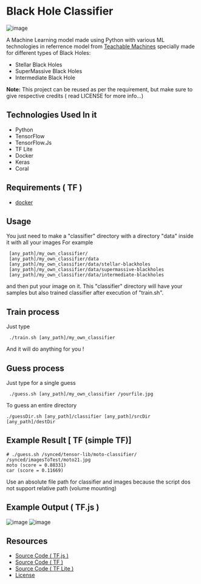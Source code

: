 # Black Hole Classifier
![image](https://user-images.githubusercontent.com/71369943/130124315-7369065a-c0eb-4a3b-a54b-ad96f00d2741.png)

A Machine Learning model made using Python with various ML technologies in referrence model from [Teachable Machines](https://teachablemachine.withgoogle.com/) specially made for different types of Black Holes:
- Stellar Black Holes
- SuperMassive Black Holes
- Intermediate Black Hole

**Note:** This project can be reused as per the requirement, but make sure to give respective credits ( read LICENSE for more info...)

## Technologies Used In it
- Python
- TensorFlow
- TensorFlow.Js
- TF Lite
- Docker
- Keras
- Coral

## Requirements ( TF )

* [docker](https://www.docker.com/products/docker-toolbox)

## Usage 

You just need to make a "classifier" directory with a directory "data" inside it with all your images
For example
```
 [any_path]/my_own_classifier/
 [any_path]/my_own_classifier/data
 [any_path]/my_own_classifier/data/stellar-blackholes
 [any_path]/my_own_classifier/data/supermassive-blackholes
 [any_path]/my_own_classifier/data/intermediate-blackholes
```
 and then put your image on it. 
 This "classifier" directory will have your samples but also trained classifier after execution of "train.sh". 

## Train process
 
Just type
```
 ./train.sh [any_path]/my_own_classifier
``` 
And it will do anything for you !

## Guess process

Just type for a single guess
```
 ./guess.sh [any_path]/my_own_classifier /yourfile.jpg
```

To guess an entire directory
```
./guessDir.sh [any_path]/classifier [any_path]/srcDir [any_path]/destDir
```

## Example Result [ TF (simple TF)]
```
# ./guess.sh /synced/tensor-lib/moto-classifier/ /synced/imagesToTest/moto21.jpg
moto (score = 0.88331)
car (score = 0.11669)
```

Use an absolute file path for classifier and images because the script dos not support relative path (volume mounting)
## Example Output ( TF.js )
![image](https://user-images.githubusercontent.com/71369943/130122772-b6369929-a636-432b-a227-e0b6b77806aa.png)
![image](https://user-images.githubusercontent.com/71369943/130122853-4d728642-7209-4d01-b2b4-04f40065e505.png)

## Resources
- [Source Code ( TF.js )](https://github.com/PulkitSinghDev/Black-Hole-Classifier/tree/main/TF.js_(source_code))
- [Source Code ( TF )](https://github.com/PulkitSinghDev/Black-Hole-Classifier/tree/main/TF_(source_code))
- [Source Code ( TF Lite )](https://github.com/PulkitSinghDev/Black-Hole-Classifier/tree/main/TF_Lite(source_code))
- [License](LICENSE)
